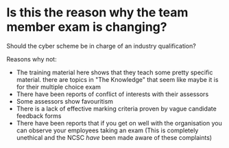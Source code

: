 # Is this the reason why the team member exam is changing?

Should the cyber scheme be in charge of an industry qualification?

Reasons why not:
* The training material here shows that they teach some pretty specific material.  there are topics in "The Knowledge" that seem like maybe it is for their multiple choice exam
* There have been reports of conflict of interests with their assessors
* Some assessors show favouritism
* There is a lack of effective marking criteria proven by vague candidate feedback forms
* There have been reports that if you get on well with the organisation you can observe your employees taking an exam (This is completely unethical and the NCSC *have* been made aware of these complaints)

